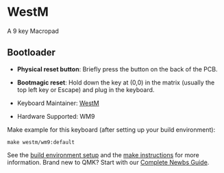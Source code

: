# WestM

A 9 key Macropad

## Bootloader
* **Physical reset button**: Briefly press the button on the back of the PCB.
* **Bootmagic reset**: Hold down the key at (0,0) in the matrix (usually the top left key or Escape) and plug in the keyboard.

* Keyboard Maintainer: [WestM](https://github.com/westm00)
* Hardware Supported: WM9

Make example for this keyboard (after setting up your build environment):

    make westm/wm9:default

See the [build environment setup](https://docs.qmk.fm/#/getting_started_build_tools) and the [make instructions](https://docs.qmk.fm/#/getting_started_make_guide) for more information. Brand new to QMK? Start with our [Complete Newbs Guide](https://docs.qmk.fm/#/newbs).